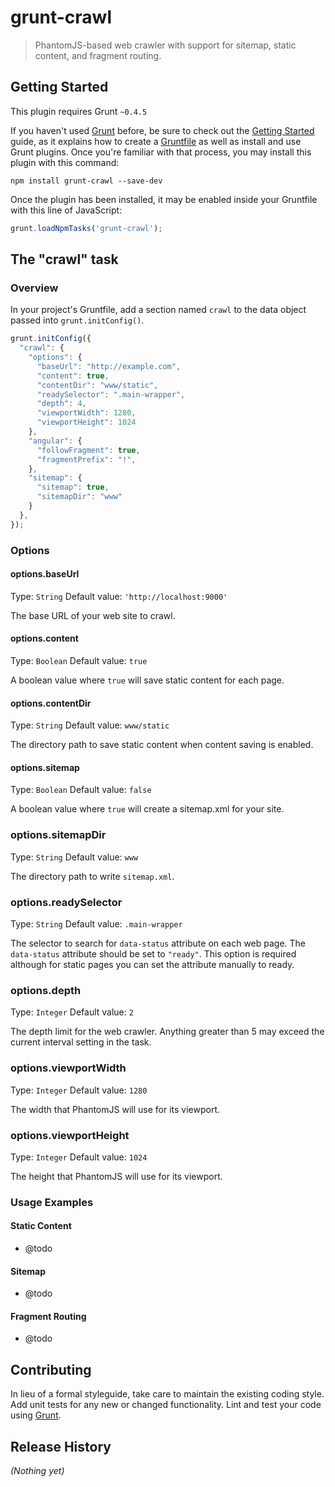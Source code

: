 # grunt-crawl

> PhantomJS-based web crawler with support for sitemap, static content, and fragment routing.

## Getting Started
This plugin requires Grunt `~0.4.5`

If you haven't used [Grunt](http://gruntjs.com/) before, be sure to check out the [Getting Started](http://gruntjs.com/getting-started) guide, as it explains how to create a [Gruntfile](http://gruntjs.com/sample-gruntfile) as well as install and use Grunt plugins. Once you're familiar with that process, you may install this plugin with this command:

```shell
npm install grunt-crawl --save-dev
```

Once the plugin has been installed, it may be enabled inside your Gruntfile with this line of JavaScript:

```js
grunt.loadNpmTasks('grunt-crawl');
```

## The "crawl" task

### Overview
In your project's Gruntfile, add a section named `crawl` to the data object passed into `grunt.initConfig()`.

```js
grunt.initConfig({
  "crawl": {
    "options": {
      "baseUrl": "http://example.com",
      "content": true,
      "contentDir": "www/static",
      "readySelector": ".main-wrapper",
      "depth": 4,
      "viewportWidth": 1280,
      "viewportHeight": 1024
    },
    "angular": {
      "followFragment": true,
      "fragmentPrefix": "!",
    },
    "sitemap": {
      "sitemap": true,
      "sitemapDir": "www"
    }
  },
});
```

### Options

#### options.baseUrl
Type: `String`
Default value: `'http://localhost:9000'`

The base URL of your web site to crawl.

#### options.content
Type: `Boolean`
Default value: `true`

A boolean value where `true` will save static content for each page.

#### options.contentDir
Type: `String`
Default value: `www/static`

The directory path to save static content when content saving is enabled.

#### options.sitemap
Type: `Boolean`
Default value: `false`

A boolean value where `true` will create a sitemap.xml for your site.

### options.sitemapDir
Type: `String`
Default value: `www`

The directory path to write `sitemap.xml`.

### options.readySelector
Type: `String`
Default value: `.main-wrapper`

The selector to search for `data-status` attribute on each web page. The `data-status` attribute should be set to `"ready"`. This option is required although for static pages you can set the attribute manually to ready.

### options.depth
Type: `Integer`
Default value: `2`

The depth limit for the web crawler. Anything greater than 5 may exceed the current interval setting in the task.

### options.viewportWidth
Type: `Integer`
Default value: `1280`

The width that PhantomJS will use for its viewport.

### options.viewportHeight
Type: `Integer`
Default value: `1024`

The height that PhantomJS will use for its viewport.

### Usage Examples

#### Static Content

- @todo

#### Sitemap

- @todo

#### Fragment Routing

- @todo

## Contributing
In lieu of a formal styleguide, take care to maintain the existing coding style. Add unit tests for any new or changed functionality. Lint and test your code using [Grunt](http://gruntjs.com/).

## Release History
_(Nothing yet)_
